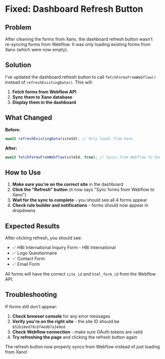 # Fixed: Dashboard Refresh Button

## Problem

After cleaning the forms from Xano, the dashboard refresh button wasn't re-syncing forms from Webflow. It was only loading existing forms from Xano (which were now empty).

## Solution

I've updated the dashboard refresh button to call `fetchFormsFromWebflow()` instead of `refreshExistingData()`. This will:

1. **Fetch forms from Webflow API**
2. **Sync them to Xano database** 
3. **Display them in the dashboard**

## What Changed

**Before:**
```javascript
await refreshExistingData(siteId); // Only loads from Xano
```

**After:**
```javascript
await fetchFormsFromWebflow(siteId, true); // Syncs from Webflow to Xano
```

## How to Use

1. **Make sure you're on the correct site** in the dashboard
2. **Click the "Refresh" button** (it now says "Sync forms from Webflow to Xano")
3. **Wait for the sync to complete** - you should see all 4 forms appear
4. **Check rule builder and notifications** - forms should now appear in dropdowns

## Expected Results

After clicking refresh, you should see:
- ✅ HBI International Inquiry Form - HBI International
- ✅ Logo Questionnaire  
- ✅ Contact Form
- ✅ Email Form

All forms will have the correct `site_id` and `html_form_id` from the Webflow API.

## Troubleshooting

If forms still don't appear:

1. **Check browser console** for any error messages
2. **Verify you're on the right site** - the site ID should be `652b10ed79cbf4ed07a349ed`
3. **Check Webflow connection** - make sure OAuth tokens are valid
4. **Try refreshing the page** and clicking the refresh button again

The refresh button now properly syncs from Webflow instead of just loading from Xano!
